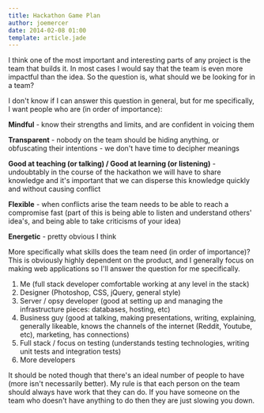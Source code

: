 ```yaml
---
title: Hackathon Game Plan
author: joemercer
date: 2014-02-08 01:00
template: article.jade
---
```


I think one of the most important and interesting parts of any project is the team that builds it. In most cases I would say that the team is even more impactful than the idea. So the question is, what should we be looking for in a team?

<span class="more"></span>

I don't know if I can answer this question in general, but for me specifically, I want people who are (in order of importance):

**Mindful** - know their strengths and limits, and are confident in voicing them

**Transparent** - nobody on the team should be hiding anything, or obfuscating their intentions - we don't have time to decipher meanings

**Good at teaching (or talking) / Good at learning (or listening)** - undoubtably in the course of the hackathon we will have to share knowledge and it's important that we can disperse this knowledge quickly and without causing conflict

**Flexible** - when conflicts arise the team needs to be able to reach a compromise fast (part of this is being able to listen and understand others' idea's, and being able to take criticisms of your idea)

**Energetic** - pretty obvious I think

More specifically what skills does the team need (in order of importance)? This is obviously highly dependent on the product, and I generally focus on making web applications so I'll answer the question for me specifically.

1. Me (full stack developer comfortable working at any level in the stack)
2. Designer (Photoshop, CSS, jQuery, general style)
3. Server / opsy developer (good at setting up and managing the infrastructure pieces: databases, hosting, etc)
4. Business guy (good at talking, making presentations, writing, explaining, generally likeable, knows the channels of the internet (Reddit, Youtube, etc), marketing, has connections)
5. Full stack / focus on testing (understands testing technologies, writing unit tests and integration tests)
6. More developers

It should be noted though that there's an ideal number of people to have (more isn't necessarily better). My rule is that each person on the team should always have work that they can do. If you have someone on the team who doesn't have anything to do then they are just slowing you down.